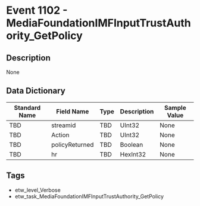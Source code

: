 # Event 1102 - MediaFoundationIMFInputTrustAuthority_GetPolicy

## Description
None

## Data Dictionary
|Standard Name|Field Name|Type|Description|Sample Value|
|---|---|---|---|---|
|TBD|streamid|TBD|UInt32|None|None|
|TBD|Action|TBD|UInt32|None|None|
|TBD|policyReturned|TBD|Boolean|None|None|
|TBD|hr|TBD|HexInt32|None|None|

## Tags
* etw_level_Verbose
* etw_task_MediaFoundationIMFInputTrustAuthority_GetPolicy